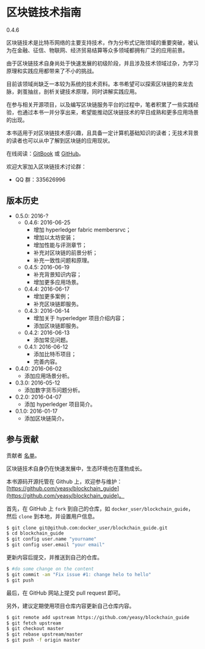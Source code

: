 # 区块链技术指南
0.4.6

区块链技术是比特币网络的主要支持技术，作为分布式记账领域的重要突破，被认为在金融、征信、物联网、经济贸易结算等众多领域都拥有广泛的应用前景。

由于区块链技术自身尚处于快速发展的初级阶段，并且涉及技术领域过杂，为学习原理和实践应用都带来了不小的挑战。

目前该领域尚缺乏一本较为系统的技术资料。本书希望可以探索区块链的来龙去脉，剥茧抽丝，剖析关键技术原理，同时讲解实践应用。

在参与相关开源项目，以及编写区块链服务平台的过程中，笔者积累了一些实践经验，也通过本书一并分享出来，希望能推动区块链技术的早日成熟和更多应用场景的出现。

本书适用于对区块链技术感兴趣，且具备一定计算机基础知识的读者；无技术背景的读者也可以从中了解到区块链的应用现状。

在线阅读：[GitBook](https://www.gitbook.com/book/yeasy/blockchain_guide) 或 [GitHub](https://github.com/yeasy/blockchain_guide/blob/master/SUMMARY.md)。

欢迎大家加入区块链技术讨论群：

* QQ 群：335626996

## 版本历史
* 0.5.0: 2016-?
  * 0.4.6: 2016-06-25
      * 增加 hyperledger fabric membersrvc；
      * 增加以太坊安装；
      * 增加性能与评测章节；
      * 补充对区块链的前景分析；
      * 补充一致性问题和原理。
  * 0.4.5: 2016-06-19
      * 补充背景知识内容；
      * 增加更多应用场景。
  * 0.4.4: 2016-06-17
      * 增加更多案例；
      * 补充区块链即服务。
  * 0.4.3: 2016-06-14
      * 增加关于 hyperledger 项目介绍内容；
      * 添加区块链即服务。
  * 0.4.2: 2016-06-13
      * 添加常见问题。
  * 0.4.1: 2016-06-12
      * 添加比特币项目；
      * 完善内容。
* 0.4.0: 2016-06-02
    * 添加应用场景分析。
* 0.3.0: 2016-05-12
    * 添加数字货币问题分析。
* 0.2.0: 2016-04-07
    * 添加 hyperledger 项目简介。
* 0.1.0: 2016-01-17
    * 添加区块链简介。

## 参与贡献
贡献者 [名单](https://github.com/yeasy/blockchain_guide/graphs/contributors)。

区块链技术自身仍在快速发展中，生态环境也在蓬勃成长。

本书源码开源托管在 Github 上，欢迎参与维护：[https://github.com/yeasy/blockchain_guide](https://github.com/yeasy/blockchain_guide)。

首先，在 GitHub 上 `fork` 到自己的仓库，如 `docker_user/blockchain_guide`，然后 `clone` 到本地，并设置用户信息。

```sh
$ git clone git@github.com:docker_user/blockchain_guide.git
$ cd blockchain_guide
$ git config user.name "yourname"
$ git config user.email "your email"
```

更新内容后提交，并推送到自己的仓库。

```sh
$ #do some change on the content
$ git commit -am "Fix issue #1: change helo to hello"
$ git push
```

最后，在 GitHub 网站上提交 pull request 即可。

另外，建议定期使用项目仓库内容更新自己仓库内容。
```sh
$ git remote add upstream https://github.com/yeasy/blockchain_guide
$ git fetch upstream
$ git checkout master
$ git rebase upstream/master
$ git push -f origin master
```
